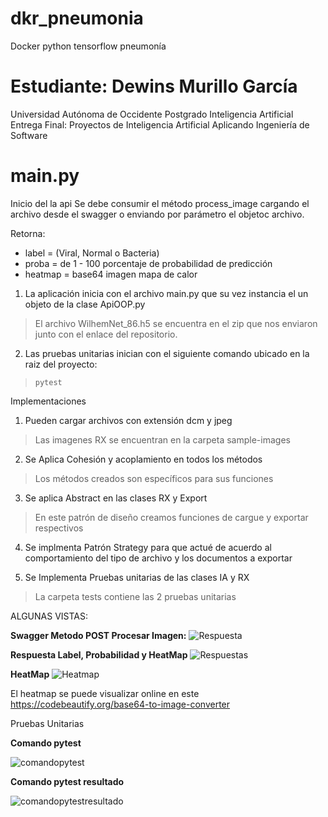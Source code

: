 # dkr_pneumonia
Docker python tensorflow pneumonía

# Estudiante: Dewins Murillo García
Universidad Autónoma de Occidente
Postgrado Inteligencia Artificial
Entrega Final:
Proyectos de Inteligencia Artificial 
Aplicando Ingeniería de Software

# main.py
Inicio del la api
Se debe consumir el método process_image
cargando el archivo desde el swagger o enviando por parámetro 
el objetoc archivo.

Retorna:
- label = (Viral, Normal o Bacteria)
- proba = de 1 - 100 porcentaje de probabilidad de predicción
- heatmap = base64 imagen mapa de calor


1. La aplicación inicia con el archivo main.py que su vez instancia el un objeto de la clase ApiOOP.py

> El archivo WilhemNet_86.h5 se encuentra en el zip que nos enviaron junto con el enlace del repositorio.

2. Las pruebas unitarias inician con el siguiente comando ubicado en la raiz del proyecto: 

>`pytest`

Implementaciones

1. Pueden cargar archivos con extensión dcm y jpeg

> Las imagenes RX se encuentran en la carpeta sample-images

2. Se Aplica Cohesión y acoplamiento en todos los métodos

> Los métodos creados son específicos para sus funciones

3. Se aplica Abstract en las clases RX y Export

> En este patrón de diseño creamos funciones de cargue y exportar respectivos

4. Se implmenta Patrón Strategy para que actué de acuerdo al comportamiento del tipo de archivo y los documentos a exportar

3. Se Implementa Pruebas unitarias de las clases IA y RX

> La carpeta tests contiene las 2 pruebas unitarias

ALGUNAS VISTAS:

**Swagger Metodo POST Procesar Imagen:**
![Respuesta](https://raw.githubusercontent.com/SuperDesarroll/dkr_pneumonia/main/screens/Api03.jpeg "Respuesta")

**Respuesta Label, Probabilidad y HeatMap**
![Respuestas](https://raw.githubusercontent.com/SuperDesarroll/dkr_pneumonia/main/screens/Api02.jpeg "Respuestas")

**HeatMap**
![Heatmap](https://raw.githubusercontent.com/SuperDesarroll/dkr_pneumonia/main/screens/Api01.jpeg "Heatmap")

El heatmap se puede visualizar online en este https://codebeautify.org/base64-to-image-converter

Pruebas Unitarias

**Comando pytest**

![comandopytest](https://raw.githubusercontent.com/SuperDesarroll/dkr_pneumonia/main/screens/App04.jpeg "Comando pytest")

**Comando pytest resultado**

![comandopytestresultado](https://raw.githubusercontent.com/SuperDesarroll/dkr_pneumonia/main/screens/App05.jpeg "Comando pytest resultado")
